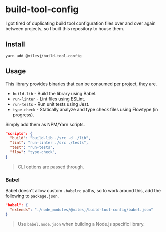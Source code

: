 # build-tool-config

I got tired of duplicating build tool configuration files over and over again between projects,
so I built this repository to house them.

## Install

```
yarn add @milesj/build-tool-config
```

## Usage

This library provides binaries that can be consumed per project, they are.

* `build-lib` - Build the library using Babel.
* `run-linter` - Lint files using ESLint.
* `run-tests` - Run unit tests using Jest.
* `type-check` - Statically analyze and type check files using Flowtype (in progress).

Simply add them as NPM/Yarn scripts.

```json
"scripts": {
  "build": "build-lib ./src -d ./lib",
  "lint": "run-linter ./src ./tests",
  "test": "run-tests",
  "flow": "type-check",
}
```

> CLI options are passed through.

### Babel

Babel doesn't allow custom `.babelrc` paths, so to work around this,
add the following to `package.json`.

```json
"babel": {
  "extends": "./node_modules/@milesj/build-tool-config/babel.json"
}
```

> Use `babel.node.json` when building a Node.js specific library.
